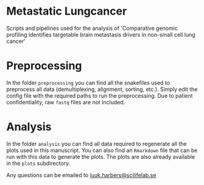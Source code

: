 # Metastatic Lungcancer
Scripts and pipelines used for the analysis of 'Comparative genomic profiling identifies targetable brain metastasis drivers in non-small cell lung cancer'

# Preprocessing
In the folder `preprocessing` you can find all the snakefiles used to preprocess all data (demultiplexing, alignment, sorting, etc.). Simply edit the config file with the required paths to run the preprocessing. Due to patient confidentiality, raw `fastq` files are not included. 

# Analysis
In the folder `analysis` you can find all data required to regenerate all the plots used in this manuscript. You can also find an `Rmarkdown` file that can be run with this data to generate the plots. The plots are also already available in the `plots` subdirectory. 

Any questions can be emailed to luuk.harbers@scilifelab.se